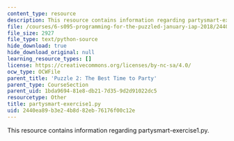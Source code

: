 ```yaml
---
content_type: resource
description: This resource contains information regarding partysmart-exercise1.py.
file: /courses/6-s095-programming-for-the-puzzled-january-iap-2018/2440ea89b3e24b8d82eb76176f00c12e_partysmart-exercise1.py
file_size: 2927
file_type: text/python-source
hide_download: true
hide_download_original: null
learning_resource_types: []
license: https://creativecommons.org/licenses/by-nc-sa/4.0/
ocw_type: OCWFile
parent_title: 'Puzzle 2: The Best Time to Party'
parent_type: CourseSection
parent_uid: 1bda9694-81e8-db21-7d35-9d2d91022dc5
resourcetype: Other
title: partysmart-exercise1.py
uid: 2440ea89-b3e2-4b8d-82eb-76176f00c12e
---
```

This resource contains information regarding partysmart-exercise1.py.